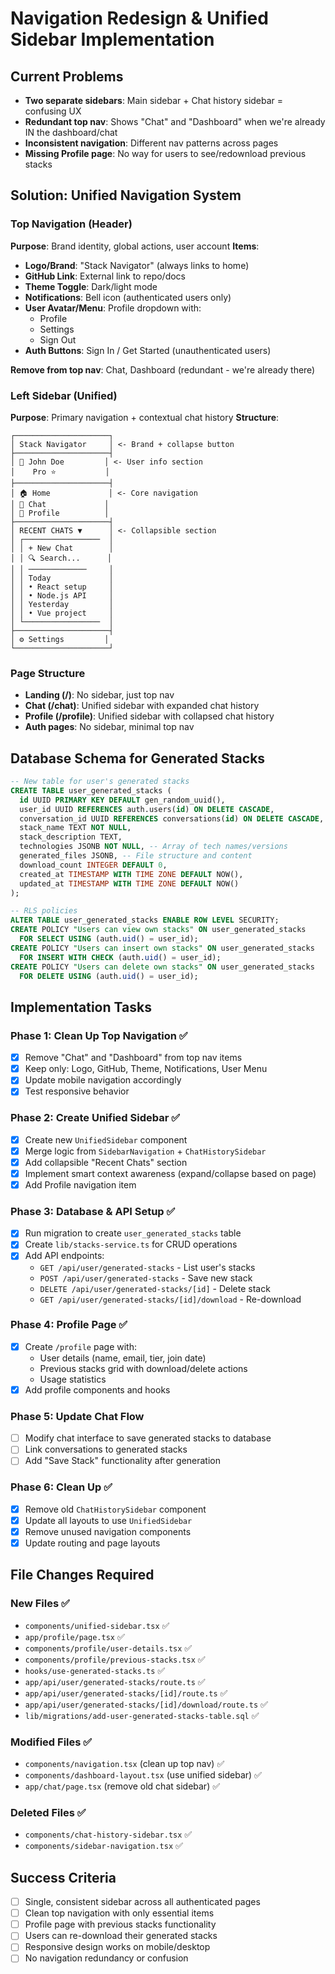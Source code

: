 # Navigation Redesign & Unified Sidebar Implementation

## Current Problems
- **Two separate sidebars**: Main sidebar + Chat history sidebar = confusing UX
- **Redundant top nav**: Shows "Chat" and "Dashboard" when we're already IN the dashboard/chat
- **Inconsistent navigation**: Different nav patterns across pages
- **Missing Profile page**: No way for users to see/redownload previous stacks

## Solution: Unified Navigation System

### Top Navigation (Header)
**Purpose**: Brand identity, global actions, user account
**Items**:
- **Logo/Brand**: "Stack Navigator" (always links to home)
- **GitHub Link**: External link to repo/docs
- **Theme Toggle**: Dark/light mode
- **Notifications**: Bell icon (authenticated users only)
- **User Avatar/Menu**: Profile dropdown with:
  - Profile
  - Settings  
  - Sign Out
- **Auth Buttons**: Sign In / Get Started (unauthenticated users)

**Remove from top nav**: Chat, Dashboard (redundant - we're already there)

### Left Sidebar (Unified)
**Purpose**: Primary navigation + contextual chat history
**Structure**:
```
┌─────────────────────┐
│ Stack Navigator     │ <- Brand + collapse button
├─────────────────────┤
│ 👤 John Doe         │ <- User info section
│    Pro ⭐           │
├─────────────────────┤
│ 🏠 Home             │ <- Core navigation
│ 💬 Chat             │
│ 👤 Profile          │
├─────────────────────┤
│ RECENT CHATS ▼      │ <- Collapsible section
│ ┌─────────────────  │
│ │ + New Chat        │
│ │ 🔍 Search...      │
│ │ ─────────────     │
│ │ Today             │
│ │ • React setup     │
│ │ • Node.js API     │
│ │ Yesterday         │
│ │ • Vue project     │
│ └─────────────────  │
├─────────────────────┤
│ ⚙️ Settings         │
└─────────────────────┘
```

### Page Structure
- **Landing (/)**: No sidebar, just top nav
- **Chat (/chat)**: Unified sidebar with expanded chat history
- **Profile (/profile)**: Unified sidebar with collapsed chat history
- **Auth pages**: No sidebar, minimal top nav

## Database Schema for Generated Stacks

```sql
-- New table for user's generated stacks
CREATE TABLE user_generated_stacks (
  id UUID PRIMARY KEY DEFAULT gen_random_uuid(),
  user_id UUID REFERENCES auth.users(id) ON DELETE CASCADE,
  conversation_id UUID REFERENCES conversations(id) ON DELETE CASCADE,
  stack_name TEXT NOT NULL,
  stack_description TEXT,
  technologies JSONB NOT NULL, -- Array of tech names/versions
  generated_files JSONB, -- File structure and content
  download_count INTEGER DEFAULT 0,
  created_at TIMESTAMP WITH TIME ZONE DEFAULT NOW(),
  updated_at TIMESTAMP WITH TIME ZONE DEFAULT NOW()
);

-- RLS policies
ALTER TABLE user_generated_stacks ENABLE ROW LEVEL SECURITY;
CREATE POLICY "Users can view own stacks" ON user_generated_stacks 
  FOR SELECT USING (auth.uid() = user_id);
CREATE POLICY "Users can insert own stacks" ON user_generated_stacks 
  FOR INSERT WITH CHECK (auth.uid() = user_id);
CREATE POLICY "Users can delete own stacks" ON user_generated_stacks 
  FOR DELETE USING (auth.uid() = user_id);
```

## Implementation Tasks

### Phase 1: Clean Up Top Navigation ✅
- [x] Remove "Chat" and "Dashboard" from top nav items
- [x] Keep only: Logo, GitHub, Theme, Notifications, User Menu
- [x] Update mobile navigation accordingly
- [x] Test responsive behavior

### Phase 2: Create Unified Sidebar ✅
- [x] Create new `UnifiedSidebar` component
- [x] Merge logic from `SidebarNavigation` + `ChatHistorySidebar`
- [x] Add collapsible "Recent Chats" section
- [x] Implement smart context awareness (expand/collapse based on page)
- [x] Add Profile navigation item

### Phase 3: Database & API Setup ✅
- [x] Run migration to create `user_generated_stacks` table
- [x] Create `lib/stacks-service.ts` for CRUD operations
- [x] Add API endpoints:
  - `GET /api/user/generated-stacks` - List user's stacks
  - `POST /api/user/generated-stacks` - Save new stack
  - `DELETE /api/user/generated-stacks/[id]` - Delete stack
  - `GET /api/user/generated-stacks/[id]/download` - Re-download

### Phase 4: Profile Page ✅
- [x] Create `/profile` page with:
  - User details (name, email, tier, join date)
  - Previous stacks grid with download/delete actions
  - Usage statistics
- [x] Add profile components and hooks

### Phase 5: Update Chat Flow
- [ ] Modify chat interface to save generated stacks to database
- [ ] Link conversations to generated stacks
- [ ] Add "Save Stack" functionality after generation

### Phase 6: Clean Up ✅
- [x] Remove old `ChatHistorySidebar` component
- [x] Update all layouts to use `UnifiedSidebar`
- [x] Remove unused navigation components
- [x] Update routing and page layouts

## File Changes Required

### New Files ✅
- `components/unified-sidebar.tsx` ✅
- `app/profile/page.tsx` ✅
- `components/profile/user-details.tsx` ✅
- `components/profile/previous-stacks.tsx` ✅
- `hooks/use-generated-stacks.ts` ✅
- `app/api/user/generated-stacks/route.ts` ✅
- `app/api/user/generated-stacks/[id]/route.ts` ✅
- `app/api/user/generated-stacks/[id]/download/route.ts` ✅
- `lib/migrations/add-user-generated-stacks-table.sql` ✅

### Modified Files ✅
- `components/navigation.tsx` (clean up top nav) ✅
- `components/dashboard-layout.tsx` (use unified sidebar) ✅
- `app/chat/page.tsx` (remove old chat sidebar) ✅

### Deleted Files ✅
- `components/chat-history-sidebar.tsx` ✅
- `components/sidebar-navigation.tsx` ✅

## Success Criteria
- [ ] Single, consistent sidebar across all authenticated pages
- [ ] Clean top navigation with only essential items
- [ ] Profile page with previous stacks functionality
- [ ] Users can re-download their generated stacks
- [ ] Responsive design works on mobile/desktop
- [ ] No navigation redundancy or confusion